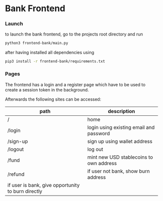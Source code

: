 # Bank Frontend

### Launch

to launch the bank frontend, go to the projects root directory and run 

```bash
python3 frontend-bank/main.py
```

after having installed all dependencies using

```bash
pip3 install -r frontend-bank/requirements.txt
```

### Pages

The frontend has a login and a register page which have to be used to create a session token in the background. 

Afterwards the following sites can be accessed:

path | description
-----|------------
/    | home
/login | login using existing email and password
/sign-up | sign up using wallet address
/logout | log out
/fund | mint new USD stablecoins to own address
/refund | if user not bank, show burn address <br/>
| if user is bank, give opportunity to burn directly

